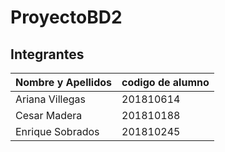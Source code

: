 # ProyectoBD2
## Integrantes

| Nombre y Apellidos | codigo de alumno |
|-|-|
|Ariana Villegas | 201810614 |
|Cesar Madera	| 201810188 |
|Enrique Sobrados | 201810245 |
